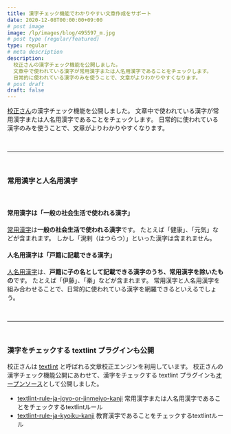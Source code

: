 ```yaml
---
title: 漢字チェック機能でわかりやすい文章作成をサポート
date: 2020-12-08T00:00:00+09:00
# post image
image: /lp/images/blog/495597_m.jpg
# post type (regular/featured)
type: regular
# meta description
description:
  校正さんの漢字チェック機能を公開しました。
  文章中で使われている漢字が常用漢字または人名用漢字であることをチェックします。
  日常的に使われている漢字のみを使うことで、文章がよりわかりやすくなります。
# post draft
draft: false
---
```


[校正さん](https://kohsei-san.b-hood.site/lp/)の漢字チェック機能を公開しました。
文章中で使われている漢字が常用漢字または人名用漢字であることをチェックします。
日常的に使われている漢字のみを使うことで、文章がよりわかりやすくなります。

<br>
<hr>
<br>

### 常用漢字と人名用漢字
<br>

#### 常用漢字は「一般の社会生活で使われる漢字」

[常用漢字](https://ja.wikipedia.org/wiki/%E5%B8%B8%E7%94%A8%E6%BC%A2%E5%AD%97)は**一般の社会生活で使われる漢字**です。
たとえば「健康」、「元気」などが含まれます。
しかし「溌剌（はつらつ）」といった漢字は含まれません。
<br>

#### 人名用漢字は「戸籍に記載できる漢字」

[人名用漢字](https://ja.wikipedia.org/wiki/%E4%BA%BA%E5%90%8D%E7%94%A8%E6%BC%A2%E5%AD%97)は、**戸籍に子の名として記載できる漢字のうち、常用漢字を除いたもの**です。
たとえば「伊藤」、「秦」などが含まれます。
常用漢字と人名用漢字を組み合わせることで、日常的に使われている漢字を網羅できるといえるでしょう。

<br>
<hr>
<br>

### 漢字をチェックする textlint プラグインも公開

校正さんは [textlint](https://github.com/textlint/textlint) と呼ばれる文章校正エンジンを利用しています。
校正さんの漢字チェック機能公開にあわせて、漢字をチェックする textlint プラグインも[オープンソース](https://ja.wikipedia.org/wiki/%E3%82%AA%E3%83%BC%E3%83%97%E3%83%B3%E3%82%BD%E3%83%BC%E3%82%B9)として公開しました。

- [textlint-rule-ja-joyo-or-jinmeiyo-kanji](https://github.com/hata6502/textlint-rule-ja-joyo-or-jinmeiyo-kanji) 常用漢字または人名用漢字であることをチェックするtextlintルール
- [textlint-rule-ja-kyoiku-kanji](https://github.com/hata6502/textlint-rule-ja-kyoiku-kanji) 教育漢字であることをチェックするtextlintルール

